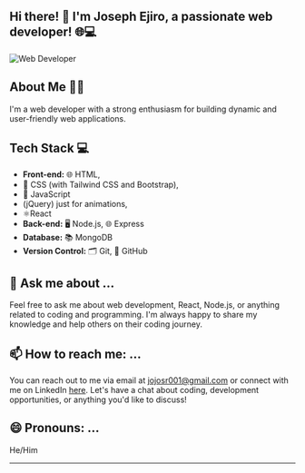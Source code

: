 ## Hi there! 👋 I'm Joseph Ejiro, a passionate web developer! 🌐💻

![Web Developer](https://pbs.twimg.com/profile_banners/1741497450911694848/1704212015/1500x500)

## About Me 🧑‍💻

I'm a web developer with a strong enthusiasm for building dynamic and user-friendly web applications. 

## Tech Stack 💻

- **Front-end:** 🌐 HTML,
- 🎨 CSS (with Tailwind CSS and Bootstrap),
-  🚀 JavaScript
-  (jQuery) just for animations,
-  ⚛️React
- **Back-end:** 🖥️ Node.js, 🌐 Express
- **Database:** 📚 MongoDB
- **Version Control:** 🗂️ Git, 🐙 GitHub

## 💬 Ask me about ...

Feel free to ask me about web development, React, Node.js, or anything related to coding and programming. I'm always happy to share my knowledge and help others on their coding journey.

## 📫 How to reach me: ...

You can reach out to me via email at jojosr001@gmail.com or connect with me on LinkedIn [here](https://linkedin.com/comm/mynetwork/discovery-see-all?usecase=PEOPLE_FOLLOWS&followMember=joseph-ejiro-165097239). Let's have a chat about coding, development opportunities, or anything you'd like to discuss!

## 😄 Pronouns: ...

He/Him

---


